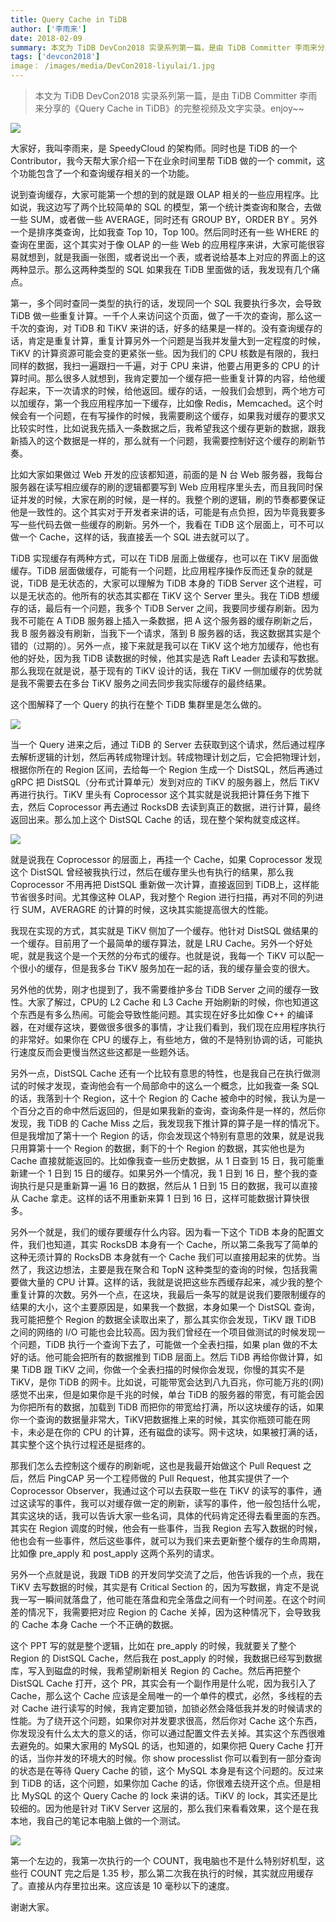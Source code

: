 ```yaml
---
title: Query Cache in TiDB
author: ['李雨来']
date: 2018-02-09
summary: 本文为 TiDB DevCon2018 实录系列第一篇，是由 TiDB Committer 李雨来分享的《Query Cache in TiDB》的完整视频及文字实录。
tags: ['devcon2018']
image： /images/media/DevCon2018-liyulai/1.jpg
---
```


>本文为 TiDB DevCon2018 实录系列第一篇，是由 TiDB Committer 李雨来分享的《Query Cache in TiDB》的完整视频及文字实录。enjoy~~

![](media/DevCon2018-liyulai/1.jpg)

大家好，我叫李雨来，是 SpeedyCloud 的架构师。同时也是 TiDB 的一个 Contributor，我今天帮大家介绍一下在业余时间里帮 TiDB 做的一个 commit，这个功能包含了一个和查询缓存相关的一个功能。

说到查询缓存，大家可能第一个想的到的就是跟 OLAP 相关的一些应用程序。比如说，我这边写了两个比较简单的 SQL 的模型，第一个统计类查询和聚合，去做一些 SUM，或者做一些 AVERAGE，同时还有 GROUP BY，ORDER BY 。另外一个是排序类查询，比如我查 Top 10，Top 100。然后同时还有一些 WHERE 的查询在里面，这个其实对于像 OLAP 的一些 Web 的应用程序来讲，大家可能很容易就想到，就是我画一张图，或者说出一个表，或者说给基本上对应的界面上的这两种显示。那么这两种类型的 SQL 如果我在 TiDB 里面做的话，我发现有几个痛点。

第一，多个同时查同一类型的执行的话，发现同一个 SQL 我要执行多次，会导致 TiDB 做一些重复计算。一千个人来访问这个页面，做了一千次的查询，那么这一千次的查询，对 TiDB 和 TiKV 来讲的话，好多的结果是一样的。没有查询缓存的话，肯定是重复计算，重复计算另外一个问题是当我并发量大到一定程度的时候，TiKV 的计算资源可能会变的更紧张一些。因为我们的 CPU 核数是有限的，我扫同样的数据，我扫一遍跟扫一千遍，对于 CPU 来讲，他要占用更多的 CPU 的计算时间。那么很多人就想到，我肯定要加一个缓存把一些重复计算的内容，给他缓存起来，下一次请求的时候，给他返回。缓存的话，一般我们会想到，两个地方可以加缓存，第一个我应用程序加一下缓存，比如像 Redis，Memcached。这个时候会有一个问题，在有写操作的时候，我需要刷这个缓存，如果我对缓存的要求又比较实时性，比如说我先插入一条数据之后，我希望我这个缓存更新的数据，跟我新插入的这个数据是一样的，那么就有一个问题，我需要控制好这个缓存的刷新节奏。

比如大家如果做过 Web 开发的应该都知道，前面的是 N 台 Web 服务器，我每台服务器在读写相应缓存的刷的逻辑都要写到 Web 应用程序里头去，而且我同时保证并发的时候，大家在刷的时候，是一样的。我整个刷的逻辑，刷的节奏都要保证他是一致性的。这个其实对于开发者来讲的话，可能是有点负担，因为毕竟我要多写一些代码去做一些缓存的刷新。另外一个，我看在 TiDB 这个层面上，可不可以做一个 Cache，这样的话，我直接丢一个 SQL 进去就可以了。

TiDB 实现缓存有两种方式，可以在 TiDB 层面上做缓存，也可以在 TiKV 层面做缓存。TiDB 层面做缓存，可能有一个问题，比应用程序操作反而还复杂的就是说，TiDB 是无状态的，大家可以理解为 TiDB 本身的 TiDB Server 这个进程，可以是无状态的。他所有的状态其实都在 TiKV 这个 Server 里头。我在 TiDB 想缓存的话，最后有一个问题，我多个 TiDB Server 之间，我要同步缓存刷新。因为我不可能在 A TiDB 服务器上插入一条数据，把 A 这个服务器的缓存刷新之后，我 B 服务器没有刷新，当我下一个请求，落到 B 服务器的话，我这数据其实是个错的（过期的）。另外一点，接下来就是我可以在 TiKV 这个地方加缓存，他也有他的好处，因为我 TiDB 读数据的时候，他其实是选 Raft Leader 去读和写数据。那么我现在就是说，基于现有的 TiKV 设计的话，我在 TiKV 一侧加缓存的优势就是我不需要去在多台 TiKV 服务之间去同步我实际缓存的最终结果。

这个图解释了一个 Query 的执行在整个 TiDB 集群里是怎么做的。

![](media/DevCon2018-liyulai/2.jpg)

当一个 Query 进来之后，通过 TiDB 的 Server 去获取到这个请求，然后通过程序去解析逻辑的计划，然后再转成物理计划。转成物理计划之后，它会把物理计划，根据你所在的 Region 区间，去给每一个 Region 生成一个 DistSQL，然后再通过 gRPC 把 DistSQL（分布式计算单元）发到对应的 TiKV 的服务器上，然后 TiKV 再进行执行。TiKV 里头有 Coprocessor 这个其实就是说我把计算任务下推下去，然后 Coprocessor 再去通过 RocksDB 去读到真正的数据，进行计算，最终返回出来。那么加上这个 DistSQL Cache 的话，现在整个架构就变成这样。

![](media/DevCon2018-liyulai/3.jpg)

就是说我在 Coprocessor 的层面上，再挂一个 Cache，如果 Coprocessor 发现这个 DistSQL 曾经被我执行过，然后在缓存里头也有执行的结果，那么我 Coprocessor 不用再把 DistSQL 重新做一次计算，直接返回到 TiDB上，这样能节省很多时间。尤其像这种 OLAP，我对整个 Region 进行扫描，再对不同的列进行 SUM，AVERAGRE 的计算的时候，这块其实能提高很大的性能。

我现在实现的方式，其实就是 TiKV 侧加了一个缓存。他针对 DistSQL 做结果的一个缓存。目前用了一个最简单的缓存算法，就是 LRU Cache。另外一个好处呢，就是我这个是一个天然的分布式的缓存。也就是说，我每一个 TiKV 可以配一个很小的缓存，但是我多台 TiKV 服务加在一起的话，我的缓存量会变的很大。

另外他的优势，刚才也提到了，我不需要维护多台 TiDB Server 之间的缓存一致性。大家了解过，CPU的 L2 Cache 和 L3 Cache 开始刷新的时候，你也知道这个东西是有多么热闹。可能会导致性能问题。其实现在好多比如像 C++ 的编译器，在对缓存这块，要做很多很多的事情，才让我们看到，我们现在应用程序执行的非常好。如果你在 CPU 的缓存上，有些地方，做的不是特别协调的话，可能执行速度反而会更慢当然这些这都是一些题外话。

另外一点，DistSQL Cache 还有一个比较有意思的特性，也是我自己在执行做测试的时候才发现，查询他会有一个局部命中的这么一个概念，比如我查一条 SQL 的话，我落到十个 Region，这十个 Region 的 Cache 被命中的时候，我认为是一个百分之百的命中然后返回的，但是如果我新的查询，查询条件是一样的，然后你发现，我 TiDB 的 Cache Miss 之后，我发现我下推计算的算子是一样的情况下。但是我增加了第十一个 Region 的话，你会发现这个特别有意思的效果，就是说我只用算第十一个 Region 的数据，剩下的十个 Region 的数据，其实他也是为 Cache 直接就能返回的。比如像我查一些历史数据，从 1 日查到 15 日，我可能重新建一个 1 日到 15 日的缓存。如果另外一个情况，我 1 日到 16 日，整个我的查询执行是只是重新算一遍 16 日的数据，然后从 1 日到 15 日的数据，我可以直接从 Cache 拿走。这样的话不用重新来算 1 日到 16 日，这样可能数据计算快很多。

另外一个就是，我们的缓存要缓存什么内容。因为看一下这个 TiDB 本身的配置文件，我们也知道，其实 RocksDB 本身有一个 Cache，所以第二条我写了简单的这种无须计算的 RocksDB 本身就有一个 Cache 我们可以直接用起来的优势。当然了，我这边想法，主要是我在聚合和 TopN 这种类型的查询的时候，包括我需要做大量的 CPU 计算。这样的话，我就是说把这些东西缓存起来，减少我的整个重复计算的次数。另外一个点，在这块，我最后一条写的就是说我们要限制缓存的结果的大小，这个主要原因是，如果我一个数据，本身如果一个 DistSQL 查询，我可能把整个 Region 的数据全读取出来了，那么其实你会发现，TiKV 跟 TiDB 之间的网络的 I/O 可能也会比较高。因为我们曾经在一个项目做测试的时候发现一个问题，TiDB 执行一个查询下去了，可能做一个全表扫描，如果 plan 做的不太好的话。他可能会把所有的数据推到 TiDB 层面上。然后 TiDB 再给你做计算，如果 TiDB 跟 TiKV 之间，你做一个全表扫描的时候你会发现，你慢的其实不是TiKV，是你 TiDB 的网卡。比如说，可能带宽会达到八九百兆，你可能万兆的(网)感觉不出来，但是如果你是千兆的时候，单台 TiDB 的服务器的带宽，有可能会因为你把所有的数据，加载到 TiDB 而把你的带宽给打满，所以这块缓存的话，如果你一个查询的数据量非常大，TiKV把数据推上来的时候，其实你瓶颈可能在网卡，未必是在你的 CPU 的计算，还有磁盘的读写。网卡这块，如果被打满的话，其实整个这个执行过程还是挺疼的。

那我们怎么去控制这个缓存的刷新呢，这也是我最开始做这个 Pull Request 之后，然后 PingCAP 另一个工程师做的 Pull Request，他其实提供了一个 Coprocessor Observer，我通过这个可以去获取一些在 TiKV 的读写的事件，通过这读写的事件，我可以对缓存做一定的刷新，读写的事件，他一般包括什么呢，其实这块的话，我可以告诉大家一些名词，具体的代码肯定还得去看里面的东西。其实在 Region 调度的时候，他会有一些事件，当我 Region 去写入数据的时候，他也会有一些事件，然后这些事件，就可以为我们来去更新整个缓存的生命周期，比如像 pre_apply 和 post_apply 这两个系列的请求。

另外一个点就是说，我跟 TiDB 的开发同学交流了之后，他告诉我的一个点，我在 TiKV 去写数据的时候，其实是有 Critical Section 的，因为写数据，肯定不是说我一写一瞬间就落盘了，他可能在落盘和完全落盘之间有一个时间差。在这个时间差的情况下，我需要把对应 Region 的 Cache 关掉，因为这种情况下，会导致我的 Cache 本身 Cache 一个不正确的数据。

这个 PPT 写的就是整个逻辑，比如在 pre_apply 的时候，我就要关了整个 Region 的 DistSQL Cache，然后我在 post_apply 的时候，我数据已经写到数据库，写入到磁盘的时候，我希望刷新相关 Region 的 Cache。然后再把整个 DistSQL Cache 打开，这个 PR，其实会有一个副作用是什么呢，因为我引入了 Cache，那么这个 Cache 应该是全局唯一的一个单件的模式，必然，多线程的去对 Cache 进行读写的时候，我肯定要加锁，加锁必然会降低我并发的时候请求的性能。为了绕开这个问题，如果你对并发要求很高，然后你对 Cache 这个东西，你发现没有什么太大的意义的话，你可以通过配置文件去关掉。其实这个东西很难去避免的。如果大家用的 MySQL 的话，也知道的，如果你把 Query Cache 打开的话，当你并发的环境大的时候。你 show processlist 你可以看到有一部分查询的状态是在等待 Query Cache 的锁，这个 MySQL 本身是有这个问题的。反过来到 TiDB 的话，这个问题，如果你加 Cache 的话，你很难去绕开这个点。但是相比 MySQL 的这个 Query Cache 的 lock 来讲的话。TiKV 的 lock，其实还是比较细的。因为他是针对 TiKV Server 这层的，那么我们来看看效果，这个是在我本地，我自己的笔记本电脑上做的一个测试。

![](media/DevCon2018-liyulai/4.jpg)

第一个左边的，我第一次执行的一个 COUNT，我电脑也不是什么特别好机型，这些行 COUNT 完之后是 1.35 秒，那么第二次我在执行的时候，其实就应用缓存了。直接从内存里拉出来。这应该是 10 毫秒以下的速度。


谢谢大家。

